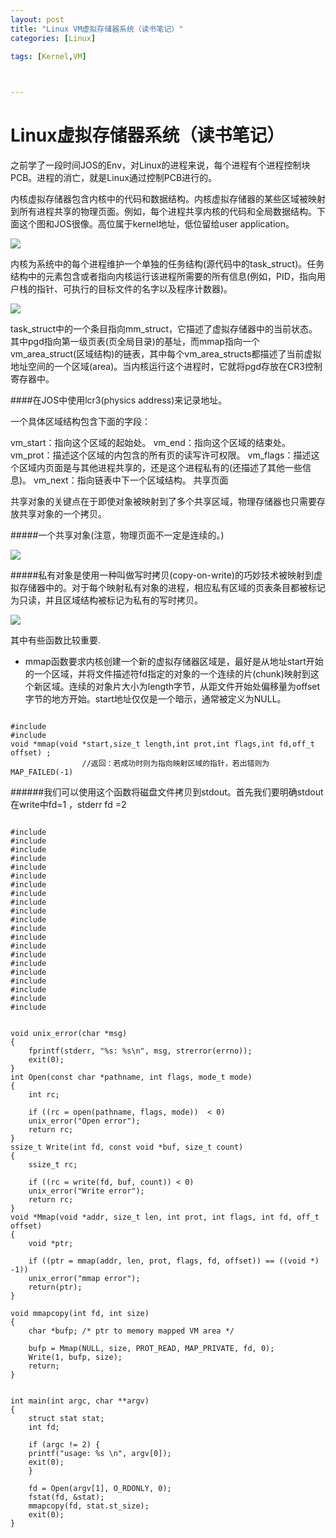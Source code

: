 ```yaml
---
layout: post
title: "Linux VM虚拟存储器系统（读书笔记）"
categories: [Linux]

tags: [Kernel,VM]
 


---
```

Linux虚拟存储器系统（读书笔记）
===============================
之前学了一段时间JOS的Env，对Linux的进程来说，每个进程有个进程控制块PCB。进程的消亡，就是Linux通过控制PCB进行的。

内核虚拟存储器包含内核中的代码和数据结构。内核虚拟存储器的某些区域被映射到所有进程共享的物理页面。例如，每个进程共享内核的代码和全局数据结构。下面这个图和JOS很像。高位属于kernel地址，低位留给user application。

![](/assets/pic/3419.png)

内核为系统中的每个进程维护一个单独的任务结构(源代码中的task_struct)。任务结构中的元素包含或者指向内核运行该进程所需要的所有信息(例如，PID，指向用户栈的指针、可执行的目标文件的名字以及程序计数器)。

![](/assets/pic/3845.png)

task_struct中的一个条目指向mm_struct，它描述了虚拟存储器中的当前状态。其中pgd指向第一级页表(页全局目录)的基址，而mmap指向一个vm_area_struct(区域结构)的链表，其中每个vm_area_structs都描述了当前虚拟地址空间的一个区域(area)。当内核运行这个进程时，它就将pgd存放在CR3控制寄存器中。

####在JOS中使用lcr3(physics address)来记录地址。

一个具体区域结构包含下面的字段：

vm_start：指向这个区域的起始处。
vm_end：指向这个区域的结束处。
vm_prot：描述这个区域的内包含的所有页的读写许可权限。
vm_flags：描述这个区域内页面是与其他进程共享的，还是这个进程私有的(还描述了其他一些信息)。
vm_next：指向链表中下一个区域结构。
共享页面  

共享对象的关键点在于即使对象被映射到了多个共享区域，物理存储器也只需要存放共享对象的一个拷贝。

#####一个共享对象(注意，物理页面不一定是连续的。)

![](/assets/pic/5618.png)

#####私有对象是使用一种叫做写时拷贝(copy-on-write)的巧妙技术被映射到虚拟存储器中的。对于每个映射私有对象的进程，相应私有区域的页表条目都被标记为只读，并且区域结构被标记为私有的写时拷贝。

![](/assets/pic/5641.png)

其中有些函数比较重要.

* mmap函数要求内核创建一个新的虚拟存储器区域是，最好是从地址start开始的一个区域，并将文件描述符fd指定的对象的一个连续的片(chunk)映射到这个新区域。连续的对象片大小为length字节，从距文件开始处偏移量为offset字节的地方开始。start地址仅仅是一个暗示，通常被定义为NULL。


<pre><code>
#include<unistd.h>
#include<sys/mman.h>
void *mmap(void *start,size_t length,int prot,int flags,int fd,off_t offset) ;
                //返回：若成功时则为指向映射区域的指针，若出错则为MAP_FAILED(-1)
</code></pre>

######我们可以使用这个函数将磁盘文件拷贝到stdout。首先我们要明确stdout 在write中fd=1 ，stderr fd =2

<pre><code>
#include <stdio.h>
#include <stdlib.h>
#include <unistd.h>
#include <string.h>
#include <ctype.h>
#include <setjmp.h>
#include <signal.h>
#include <sys/time.h>
#include <sys/types.h>
#include <sys/wait.h>
#include <sys/stat.h>
#include <fcntl.h>
#include <sys/mman.h>
#include <errno.h>
#include <math.h>
#include <pthread.h>
#include <semaphore.h>
#include <sys/socket.h>
#include <netdb.h>
#include <netinet/in.h>
#include <arpa/inet.h>
 
 
void unix_error(char *msg)                                                                                          
{                                                                                                              
    fprintf(stderr, "%s: %s\n", msg, strerror(errno));                                                         
    exit(0);                                                                                                   
}   
int Open(const char *pathname, int flags, mode_t mode)                                                         
{                                                                                                              
    int rc;                                                                                                    
                                                                                                                
    if ((rc = open(pathname, flags, mode))  < 0)                                                               
    unix_error("Open error");                                                                                  
    return rc;                                                                                                 
}
ssize_t Write(int fd, const void *buf, size_t count)                                                           
{                                                                                                              
    ssize_t rc;                                                                                                
                                                                                                                
    if ((rc = write(fd, buf, count)) < 0)                                                                      
    unix_error("Write error");                                                                                 
    return rc;                                                                                                 
} 
void *Mmap(void *addr, size_t len, int prot, int flags, int fd, off_t offset)                                                                 
{                                                                                                              
    void *ptr;                                                                                                 
                                                                                                                
    if ((ptr = mmap(addr, len, prot, flags, fd, offset)) == ((void *) -1))                                     
    unix_error("mmap error");                                                                                  
    return(ptr);                                                                                               
}  
 
void mmapcopy(int fd, int size) 
{
    char *bufp; /* ptr to memory mapped VM area */
 
    bufp = Mmap(NULL, size, PROT_READ, MAP_PRIVATE, fd, 0);
    Write(1, bufp, size);
    return;
}
 
 
int main(int argc, char **argv) 
{
    struct stat stat;
    int fd;
 
    if (argc != 2) {
    printf("usage: %s <filename>\n", argv[0]);
    exit(0);
    }
 
    fd = Open(argv[1], O_RDONLY, 0);
    fstat(fd, &stat);
    mmapcopy(fd, stat.st_size);
    exit(0);
}
</code></pre>



